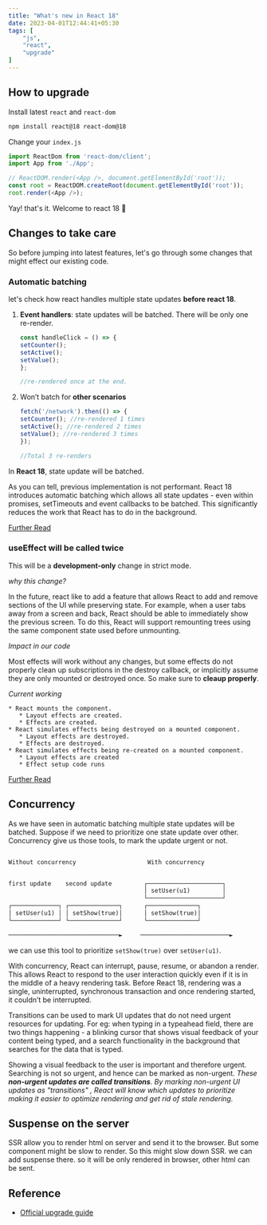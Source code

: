 ```yaml
---
title: "What's new in React 18"
date: 2023-04-01T12:44:41+05:30
tags: [
    "js",
    "react",
    "upgrade"
]
---
```


## How to upgrade
Install latest `react` and `react-dom`
```bash
npm install react@18 react-dom@18
```
Change your `index.js`
```js
import ReactDom from 'react-dom/client';
import App from './App';

// ReactDOM.render(<App />, document.getElementById('root'));
const root = ReactDOM.createRoot(document.getElementById('root'));
root.render(<App />);
```
Yay! that's it. Welcome to react 18 🎉

## Changes to take care
So before jumping into latest features, let's go through some changes that might effect our existing code.

### Automatic batching

let's check how react handles multiple state updates **before react 18**.   
1. **Event handlers**: state updates will be batched. There will be only one re-render.
    ```js
    const handleClick = () => {
    setCounter();
    setActive();
    setValue();
    };

    //re-rendered once at the end.
    ```
2. Won’t batch for **other scenarios**
    ```js
    fetch('/network').then(() => {
    setCounter(); //re-rendered 1 times
    setActive(); //re-rendered 2 times
    setValue(); //re-rendered 3 times
    });

    //Total 3 re-renders
    ````

In **React 18**, state update will be batched.


As you can tell, previous implementation is not performant. React 18 introduces automatic batching which allows all state updates - even within promises, setTimeouts and event callbacks to be batched. This significantly reduces the work that React has to do in the background.

[Further Read](https://react.dev/blog/2022/03/29/react-v18#new-feature-automatic-batching)

### useEffect will be called twice

This will be a **development-only** change in strict mode.

*why this change?*

In the future, react like to add a feature that allows React to add and remove sections of the UI while preserving state. For example, when a user tabs away from a screen and back, React should be able to immediately show the previous screen. To do this, React will support remounting trees using the same component state used before unmounting.

*Impact in our code*

 Most effects will work without any changes, but some effects do not properly clean up subscriptions in the destroy callback, or implicitly assume they are only mounted or destroyed once. So make sure to **cleaup properly**.

 *Current working*
 ```
 * React mounts the component.
    * Layout effects are created.
    * Effects are created.
* React simulates effects being destroyed on a mounted component.
    * Layout effects are destroyed.
    * Effects are destroyed.
* React simulates effects being re-created on a mounted component.
    * Layout effects are created
    * Effect setup code runs
 ```

[Further Read](https://legacy.reactjs.org/docs/strict-mode.html#ensuring-reusable-state)

## Concurrency
As we have seen in automatic batching multiple state updates will be batched. Suppose if we need to prioritize one state update over other. Concurrency give us those tools, to mark the update urgent or not.


```html

Without concurrency                    With concurrency


first update    second update         ┌─────────────────────┐
                                      │ setUser(u1)         │
                                      └─────────────────────┘
┌─────────────┐ ┌──────────────┐      ┌──────────────┐
│ setUser(u1) │ │ setShow(true)│      │ setShow(true)│
└─────────────┘ └──────────────┘      └──────────────┘

───────────────────────────────►     ─────────────────────────►
```

we can use this tool to prioritize `setShow(true)` over `setUser(u1)`.

With concurrency, React can interrupt, pause, resume, or abandon a render. This allows React to respond to the user interaction quickly even if it is in the middle of a heavy rendering task. Before React 18, rendering was a single, uninterrupted, synchronous transaction and once rendering started, it couldn’t be interrupted.

Transitions can be used to mark UI updates that do not need urgent resources for updating. For eg: when typing in a typeahead field, there are two things happening - a blinking cursor that shows visual feedback of your content being typed, and a search functionality in the background that searches for the data that is typed.

Showing a visual feedback to the user is important and therefore urgent. Searching is not so urgent, and hence can be marked as non-urgent. *These **non-urgent updates are called transitions**. By marking non-urgent UI updates as "transitions" , React will know which updates to prioritize making it easier to optimize rendering and get rid of stale rendering.*

## Suspense on the server
SSR allow you to render html on server and send it to the browser. But some component might be slow to render. So this might slow down SSR. we can add suspense there. so it will be only rendered in browser, other html can be sent.

## Reference
- [Official upgrade guide](https://react.dev/blog/2022/03/08/react-18-upgrade-guide)